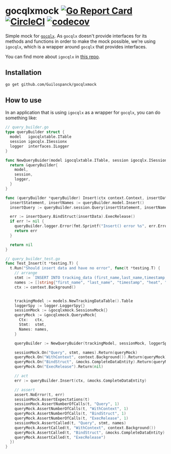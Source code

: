# gocqlxmock [![Go Report Card](https://goreportcard.com/badge/github.com/Guilospanck/gocqlxmock)](https://goreportcard.com/report/github.com/Guilospanck/gocqlxmock) [![CircleCI](https://circleci.com/gh/Guilospanck/gocqlxmock/tree/main.svg?style=svg)](https://circleci.com/gh/Guilospanck/gocqlxmock/tree/main) [![codecov](https://codecov.io/gh/Guilospanck/gocqlxmock/branch/main/graph/badge.svg?token=VN0PUVFVMY)](https://codecov.io/gh/Guilospanck/gocqlxmock)

Simple mock for [`gocqlx`](https://github.com/scylladb/gocqlx). As `gocqlx` doesn't provide interfaces for its methods and functions in order to make the mock possible, we're using `igocqlx`, which is a wrapper around `gocqlx` that provides interfaces. 

You can find more about `igocqlx` in [this repo](https://github.com/Guilospanck/igocqlx).

## Installation
```bash
go get github.com/Guilospanck/gocqlxmock
```

## How to use
In an application that is using `igocqlx` as a wrapper for `gocqlx`, you can do something like:

```go
// query_builder.go
type queryBuilder struct {
  model   igocqlxtable.ITable
  session igocqlx.ISessionx
  logger  interfaces.ILogger
}

func NewQueryBuider(model igocqlxtable.ITable, session igocqlx.ISessionx, logger interfaces.ILogger) *queryBuilder {
  return &queryBuilder{
    model,
    session,
    logger,
  }
}

func (queryBuilder *queryBuilder) Insert(ctx context.Context, insertData *entities.TrackingData) error {
  insertStatement, insertNames := queryBuilder.model.Insert()
  insertQuery := queryBuilder.session.Query(insertStatement, insertNames).WithContext(ctx)

  err := insertQuery.BindStruct(insertData).ExecRelease()
  if err != nil {
    queryBuilder.logger.Error(fmt.Sprintf("Insert() error %s", err.Error()))
    return err
  }

  return nil
}
```

```go
// query_builder_test.go
func Test_Insert(t *testing.T) {
  t.Run("Should insert data and have no error", func(t *testing.T) {
    // arrange
    stmt := `INSERT INTO tracking_data (first_name,last_name,timestamp,heat,location,speed,telepathy_powers) VALUES (?,?,?,?,?,?,?) `
    names := []string{"first_name", "last_name", "timestamp", "heat", "location", "speed", "telepathy_powers"}
    ctx := context.Background()


    trackingModel := models.NewTrackingDataTable().Table
    loggerSpy := logger.LoggerSpy{}
    sessionMock := &gocqlxmock.SessionxMock{}
    queryMock := &gocqlxmock.QueryxMock{
      Ctx:   ctx,
      Stmt:  stmt,
      Names: names,
    }

    queryBuilder := NewQueryBuider(trackingModel, sessionMock, loggerSpy)

    sessionMock.On("Query", stmt, names).Return(queryMock)
    queryMock.On("WithContext", context.Background()).Return(queryMock)
    queryMock.On("BindStruct", &mocks.CompleteDataEntity).Return(queryMock)
    queryMock.On("ExecRelease").Return(nil)

    // act
    err := queryBuilder.Insert(ctx, &mocks.CompleteDataEntity)

    // assert
    assert.NoError(t, err)
    sessionMock.AssertExpectations(t)
    sessionMock.AssertNumberOfCalls(t, "Query", 1)
    queryMock.AssertNumberOfCalls(t, "WithContext", 1)
    queryMock.AssertNumberOfCalls(t, "BindStruct", 1)
    queryMock.AssertNumberOfCalls(t, "ExecRelease", 1)
    sessionMock.AssertCalled(t, "Query", stmt, names)
    queryMock.AssertCalled(t, "WithContext", context.Background())
    queryMock.AssertCalled(t, "BindStruct", &mocks.CompleteDataEntity)
    queryMock.AssertCalled(t, "ExecRelease")
  })
}
```




